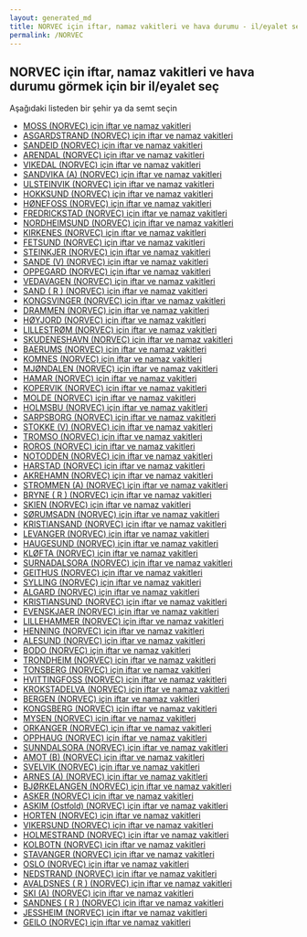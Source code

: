 ```yaml
---
layout: generated_md
title: NORVEC için iftar, namaz vakitleri ve hava durumu - il/eyalet seç
permalink: /NORVEC
---
```


## NORVEC için iftar, namaz vakitleri ve hava durumu  görmek için bir il/eyalet seç

Aşağıdaki listeden bir şehir ya da semt seçin

* [MOSS (NORVEC) için iftar ve namaz vakitleri](/NORVEC/MOSS)
* [ASGARDSTRAND (NORVEC) için iftar ve namaz vakitleri](/NORVEC/ASGARDSTRAND)
* [SANDEID (NORVEC) için iftar ve namaz vakitleri](/NORVEC/SANDEID)
* [ARENDAL (NORVEC) için iftar ve namaz vakitleri](/NORVEC/ARENDAL)
* [VIKEDAL (NORVEC) için iftar ve namaz vakitleri](/NORVEC/VIKEDAL)
* [SANDVIKA (A) (NORVEC) için iftar ve namaz vakitleri](/NORVEC/SANDVIKA (A))
* [ULSTEINVIK (NORVEC) için iftar ve namaz vakitleri](/NORVEC/ULSTEINVIK)
* [HOKKSUND (NORVEC) için iftar ve namaz vakitleri](/NORVEC/HOKKSUND)
* [HØNEFOSS (NORVEC) için iftar ve namaz vakitleri](/NORVEC/HØNEFOSS)
* [FREDRICKSTAD (NORVEC) için iftar ve namaz vakitleri](/NORVEC/FREDRICKSTAD)
* [NORDHEIMSUND (NORVEC) için iftar ve namaz vakitleri](/NORVEC/NORDHEIMSUND)
* [KIRKENES (NORVEC) için iftar ve namaz vakitleri](/NORVEC/KIRKENES)
* [FETSUND (NORVEC) için iftar ve namaz vakitleri](/NORVEC/FETSUND)
* [STEINKJER (NORVEC) için iftar ve namaz vakitleri](/NORVEC/STEINKJER)
* [SANDE (V) (NORVEC) için iftar ve namaz vakitleri](/NORVEC/SANDE (V))
* [OPPEGARD (NORVEC) için iftar ve namaz vakitleri](/NORVEC/OPPEGARD)
* [VEDAVAGEN (NORVEC) için iftar ve namaz vakitleri](/NORVEC/VEDAVAGEN)
* [SAND  ( R ) (NORVEC) için iftar ve namaz vakitleri](/NORVEC/SAND  ( R ))
* [KONGSVINGER (NORVEC) için iftar ve namaz vakitleri](/NORVEC/KONGSVINGER)
* [DRAMMEN (NORVEC) için iftar ve namaz vakitleri](/NORVEC/DRAMMEN)
* [HØYJORD (NORVEC) için iftar ve namaz vakitleri](/NORVEC/HØYJORD)
* [LILLESTRØM (NORVEC) için iftar ve namaz vakitleri](/NORVEC/LILLESTRØM)
* [SKUDENESHAVN (NORVEC) için iftar ve namaz vakitleri](/NORVEC/SKUDENESHAVN)
* [BAERUMS (NORVEC) için iftar ve namaz vakitleri](/NORVEC/BAERUMS)
* [KOMNES (NORVEC) için iftar ve namaz vakitleri](/NORVEC/KOMNES)
* [MJØNDALEN (NORVEC) için iftar ve namaz vakitleri](/NORVEC/MJØNDALEN)
* [HAMAR (NORVEC) için iftar ve namaz vakitleri](/NORVEC/HAMAR)
* [KOPERVIK (NORVEC) için iftar ve namaz vakitleri](/NORVEC/KOPERVIK)
* [MOLDE (NORVEC) için iftar ve namaz vakitleri](/NORVEC/MOLDE)
* [HOLMSBU (NORVEC) için iftar ve namaz vakitleri](/NORVEC/HOLMSBU)
* [SARPSBORG (NORVEC) için iftar ve namaz vakitleri](/NORVEC/SARPSBORG)
* [STOKKE (V) (NORVEC) için iftar ve namaz vakitleri](/NORVEC/STOKKE (V))
* [TROMSO (NORVEC) için iftar ve namaz vakitleri](/NORVEC/TROMSO)
* [ROROS (NORVEC) için iftar ve namaz vakitleri](/NORVEC/ROROS)
* [NOTODDEN (NORVEC) için iftar ve namaz vakitleri](/NORVEC/NOTODDEN)
* [HARSTAD (NORVEC) için iftar ve namaz vakitleri](/NORVEC/HARSTAD)
* [AKREHAMN (NORVEC) için iftar ve namaz vakitleri](/NORVEC/AKREHAMN)
* [STROMMEN (A) (NORVEC) için iftar ve namaz vakitleri](/NORVEC/STROMMEN (A))
* [BRYNE ( R ) (NORVEC) için iftar ve namaz vakitleri](/NORVEC/BRYNE ( R ))
* [SKIEN (NORVEC) için iftar ve namaz vakitleri](/NORVEC/SKIEN)
* [SØRUMSADN (NORVEC) için iftar ve namaz vakitleri](/NORVEC/SØRUMSADN)
* [KRISTIANSAND (NORVEC) için iftar ve namaz vakitleri](/NORVEC/KRISTIANSAND)
* [LEVANGER (NORVEC) için iftar ve namaz vakitleri](/NORVEC/LEVANGER)
* [HAUGESUND (NORVEC) için iftar ve namaz vakitleri](/NORVEC/HAUGESUND)
* [KLØFTA (NORVEC) için iftar ve namaz vakitleri](/NORVEC/KLØFTA)
* [SURNADALSORA (NORVEC) için iftar ve namaz vakitleri](/NORVEC/SURNADALSORA)
* [GEITHUS (NORVEC) için iftar ve namaz vakitleri](/NORVEC/GEITHUS)
* [SYLLING (NORVEC) için iftar ve namaz vakitleri](/NORVEC/SYLLING)
* [ALGARD (NORVEC) için iftar ve namaz vakitleri](/NORVEC/ALGARD)
* [KRISTIANSUND (NORVEC) için iftar ve namaz vakitleri](/NORVEC/KRISTIANSUND)
* [EVENSKJAER (NORVEC) için iftar ve namaz vakitleri](/NORVEC/EVENSKJAER)
* [LILLEHAMMER (NORVEC) için iftar ve namaz vakitleri](/NORVEC/LILLEHAMMER)
* [HENNING (NORVEC) için iftar ve namaz vakitleri](/NORVEC/HENNING)
* [ALESUND (NORVEC) için iftar ve namaz vakitleri](/NORVEC/ALESUND)
* [BODO (NORVEC) için iftar ve namaz vakitleri](/NORVEC/BODO)
* [TRONDHEIM (NORVEC) için iftar ve namaz vakitleri](/NORVEC/TRONDHEIM)
* [TONSBERG (NORVEC) için iftar ve namaz vakitleri](/NORVEC/TONSBERG)
* [HVITTINGFOSS (NORVEC) için iftar ve namaz vakitleri](/NORVEC/HVITTINGFOSS)
* [KROKSTADELVA (NORVEC) için iftar ve namaz vakitleri](/NORVEC/KROKSTADELVA)
* [BERGEN (NORVEC) için iftar ve namaz vakitleri](/NORVEC/BERGEN)
* [KONGSBERG (NORVEC) için iftar ve namaz vakitleri](/NORVEC/KONGSBERG)
* [MYSEN (NORVEC) için iftar ve namaz vakitleri](/NORVEC/MYSEN)
* [ORKANGER (NORVEC) için iftar ve namaz vakitleri](/NORVEC/ORKANGER)
* [OPPHAUG (NORVEC) için iftar ve namaz vakitleri](/NORVEC/OPPHAUG)
* [SUNNDALSORA (NORVEC) için iftar ve namaz vakitleri](/NORVEC/SUNNDALSORA)
* [AMOT (B) (NORVEC) için iftar ve namaz vakitleri](/NORVEC/AMOT (B))
* [SVELVIK (NORVEC) için iftar ve namaz vakitleri](/NORVEC/SVELVIK)
* [ARNES (A) (NORVEC) için iftar ve namaz vakitleri](/NORVEC/ARNES (A))
* [BJØRKELANGEN (NORVEC) için iftar ve namaz vakitleri](/NORVEC/BJØRKELANGEN)
* [ASKER (NORVEC) için iftar ve namaz vakitleri](/NORVEC/ASKER)
* [ASKIM (Ostfold) (NORVEC) için iftar ve namaz vakitleri](/NORVEC/ASKIM (Ostfold))
* [HORTEN (NORVEC) için iftar ve namaz vakitleri](/NORVEC/HORTEN)
* [VIKERSUND (NORVEC) için iftar ve namaz vakitleri](/NORVEC/VIKERSUND)
* [HOLMESTRAND (NORVEC) için iftar ve namaz vakitleri](/NORVEC/HOLMESTRAND)
* [KOLBOTN (NORVEC) için iftar ve namaz vakitleri](/NORVEC/KOLBOTN)
* [STAVANGER (NORVEC) için iftar ve namaz vakitleri](/NORVEC/STAVANGER)
* [OSLO (NORVEC) için iftar ve namaz vakitleri](/NORVEC/OSLO)
* [NEDSTRAND (NORVEC) için iftar ve namaz vakitleri](/NORVEC/NEDSTRAND)
* [AVALDSNES  ( R ) (NORVEC) için iftar ve namaz vakitleri](/NORVEC/AVALDSNES  ( R ))
* [SKI (A) (NORVEC) için iftar ve namaz vakitleri](/NORVEC/SKI (A))
* [SANDNES  ( R ) (NORVEC) için iftar ve namaz vakitleri](/NORVEC/SANDNES  ( R ))
* [JESSHEIM (NORVEC) için iftar ve namaz vakitleri](/NORVEC/JESSHEIM)
* [GEILO (NORVEC) için iftar ve namaz vakitleri](/NORVEC/GEILO)
